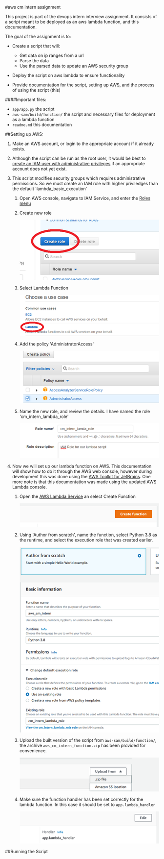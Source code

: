#aws cm intern assignment

This project is part of the devops intern interview assignment. It consists of a script meant to be deployed as an aws lambda function, and this documentation.

The goal of the assignment is to:
 * Create a script that will:
    * Get data on ip ranges from a url
    * Parse the data
    * Use the parsed data to update an AWS security group
    
 * Deploy the script on aws lambda to ensure functionality
 * Provide documentation for the script, setting up AWS, and the process of using the script (this)

####Important files:
 * `app/app.py` the script
 * `aws-sam/build/function/` the script and necessary files for deployment as a lambda function
 * `readme.md` this documentation

##Setting up AWS:
1. Make an AWS account, or login to the appropriate account if it already exists.
2. Although the script can be run as the root user, it would be best to [create an IAM user with administrative privileges](https://docs.aws.amazon.com/IAM/latest/UserGuide/getting-started_create-admin-group.html "AWS Documentation on creating your first user") if an appropriate account does not yet exist.
3. This script modifies security groups which requires administrative permissions. So we must create an IAM role with higher priviledges than the default 'lambda_basic_execution'
   1. Open AWS console, navigate to IAM Service, and enter the [Roles menu](https://console.aws.amazon.com/iam/home?region=us-east-2#/roles "Link to the IAM Roles menu")
   2. Create new role
   
      ![Create role](./img/create_role.png)
   3. Select Lambda Function
   
      ![Lambda Function](./img/create_role_2.png)
   4. Add the policy 'AdministratorAccess'
   
      ![Select Policy](./img/create_role_3.png)
   5. Name the new role, and review the details. I have named the role 'cm_intern_lambda_role'
   
      ![Create role](./img/create_role_4.png)

4. Now we will set up our lambda function on AWS. This documentation will show how to do it through the AWS web console, however during development this was done using the [AWS Toolkit for JetBrains](https://docs.aws.amazon.com/toolkit-for-jetbrains/latest/userguide/welcome.html "Documentation for AWS Toolkit for JetBrains"). One more note is that this documentation was made using the updated AWS Lambda console.
   1. Open the [AWS Lambda Service](https://us-east-2.console.aws.amazon.com/lambda/ "Link to AWS Lambda") an select Create Function
    
      ![Create function](./img/create_function.png)
   2. Using 'Author from scratch', name the function, select Python 3.8 as the runtime, and select the execution role that was created earlier.
   
      ![Create function details](./img/create_function_2.png)
   3. Upload the built version of the script from `aws-sam/build/function/`, the archive `aws_cm_intern_function.zip` has been provided for convenience.
   
      ![Upload the script](./img/create_function_3.png)
   4. Make sure the function handler has been set correctly for the lambda function. In this case it should be set to `app.lambda_handler`
   
      ![Set the function handler](./img/create_function_4.png)
   
##Running the Script